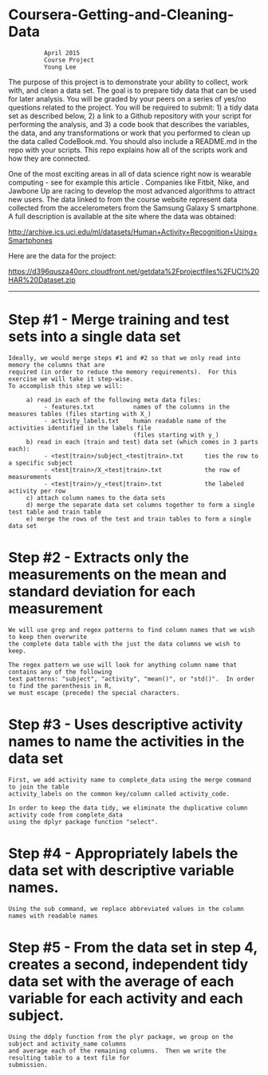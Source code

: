 # Coursera-Getting-and-Cleaning-Data
              April 2015
              Course Project
              Young Lee


The purpose of this project is to demonstrate your ability to collect, work with, and clean a data set. The goal is to prepare tidy data that can be used for later analysis. You will be graded by your peers on a series of yes/no questions related to the project. You will be required to submit: 1) a tidy data set as described below, 2) a link to a Github repository with your script for performing the analysis, and 3) a code book that describes the variables, the data, and any transformations or work that you performed to clean up the data called CodeBook.md. You should also include a README.md in the repo with your scripts. This repo explains how all of the scripts work and how they are connected.  

One of the most exciting areas in all of data science right now is wearable computing - see for example this article . Companies like Fitbit, Nike, and Jawbone Up are racing to develop the most advanced algorithms to attract new users. The data linked to from the course website represent data collected from the accelerometers from the Samsung Galaxy S smartphone. A full description is available at the site where the data was obtained: 

http://archive.ics.uci.edu/ml/datasets/Human+Activity+Recognition+Using+Smartphones 

Here are the data for the project: 

https://d396qusza40orc.cloudfront.net/getdata%2Fprojectfiles%2FUCI%20HAR%20Dataset.zip 

----------------------------------

# Step #1 - Merge training and test sets into a single data set
 
    Ideally, we would merge steps #1 and #2 so that we only read into memory the columns that are
    required (in order to reduce the memory requirements).  For this exercise we will take it step-wise.
    To accomplish this step we will:

         a) read in each of the following meta data files:
              - features.txt           names of the columns in the measures tables (files starting with X_)
              - activity_labels.txt    human readable name of the activities identified in the labels file
                                       (files starting with y_)
         b) read in each (train and test) data set (which comes in 3 parts each):
              - <test|train>/subject_<test|train>.txt      ties the row to a specific subject
              - <test|train>/X_<test|train>.txt            the row of measurements
              - <test|train>/y_<test|train>.txt            the labeled activity per row
         c) attach column names to the data sets
         d) merge the separate data set columns together to form a single test table and train table
         e) merge the rows of the test and train tables to form a single data set
         
# Step #2 - Extracts only the measurements on the mean and standard deviation for each measurement

    We will use grep and regex patterns to find column names that we wish to keep then overwrite
    the complete data table with the just the data columns we wish to keep.

    The regex pattern we use will look for anything column name that contains any of the following
    text patterns: "subject", "activity", "mean()", or "std()".  In order to find the parenthesis in R, 
    we must escape (precede) the special characters.
    
# Step #3 - Uses descriptive activity names to name the activities in the data set

    First, we add activity name to complete_data using the merge command to join the table 
    activity_labels on the common key/column called activity_code.

    In order to keep the data tidy, we eliminate the duplicative column activity code from complete_data
    using the dplyr package function "select".
    
# Step #4 - Appropriately labels the data set with descriptive variable names.

    Using the sub command, we replace abbreviated values in the column names with readable names
    
# Step #5 - From the data set in step 4, creates a second, independent tidy data set with the average of each variable for each activity and each subject.

    Using the ddply function from the plyr package, we group on the subject and activity_name columns
    and average each of the remaining columns.  Then we write the resulting table to a text file for
    submission.
    
